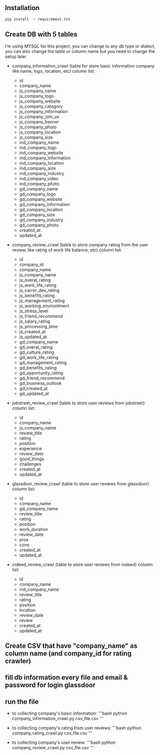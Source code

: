 ## Installation

```bash
pip install -r requirement.txt
```

## Create DB with 5 tables

i'm using MYSQL for this project, you can change to any db type or dialect, you can also change the table or column name but you need to change the setup later

- company_information_crawl (table for store basic information company like name, logo, location, etc)
    column list:
    - id
    - company_name
    - js_company_name
    - js_company_logo
    - js_company_website
    - js_company_category
    - js_company_information
    - js_company_join_us
    - js_company_banner
    - js_company_photo
    - js_company_location
    - js_company_size
    - ind_company_name
    - ind_company_logo
    - ind_company_website
    - ind_company_information
    - ind_company_location
    - ind_company_size
    - ind_company_industry
    - ind_company_video
    - ind_company_photo
    - gd_company_name
    - gd_company_logo
    - gd_company_website
    - gd_company_information
    - gd_company_location
    - gd_company_size
    - gd_company_industry
    - gd_company_photo
    - created_at
    - updated_at

- company_review_crawl (table to store company rating from the user review, like rating of work life balance, etc)
    column list:
    - id
    - company_id
    - company_name
    - js_company_name
    - js_overal_rating
    - js_work_life_rating
    - js_carrer_dev_rating
    - js_benefits_rating
    - js_management_rating
    - js_working_environtment
    - js_stress_level
    - js_friend_recommend
    - js_salary_rating
    - js_processing_time
    - js_created_at
    - js_updated_at
    - gd_company_name
    - gd_overal_rating
    - gd_culture_rating
    - gd_work_life_rating
    - gd_management_rating
    - gd_benefits_rating
    - gd_opportunity_rating
    - gd_friend_recommend
    - gd_business_outlook
    - gd_created_at
    - gd_updated_at

- jobstreet_review_crawl (table to store user reviews from jobstreet)
    column list:
    - id
    - company_name
    - js_company_name
    - review_title
    - rating
    - position
    - experience
    - review_date
    - good_things
    - challenges
    - created_at
    - updated_at

- glassdoor_review_crawl (table to store user reviews from glassdoor)
    column list:
    - id
    - company_name
    - gd_company_name
    - review_title
    - rating
    - position
    - work_duration
    - review_date
    - pros
    - cons
    - created_at
    - updated_at

- indeed_review_crawl (table to store user reviews from indeed)
    column list:
    - id
    - company_name
    - ind_company_name
    - review_title
    - rating
    - position
    - location
    - review_date
    - review
    - created_at
    - updated_at

## Create CSV that have "company_name" as column name (and company_id for rating crawler)

## fill db information every file and email & password for login glassdoor

## run the file

- to collecting company's basic information:
    '''bash
    python company_information_crawl.py csv_file.csv
    '''

- to collecting company's rating from user reviews:
    '''bash
    python company_rating_crawl.py csv_file.csv
    '''

- to collecting company's user review:
    '''bash
    python company_review_crawl.py csv_file.csv
    '''